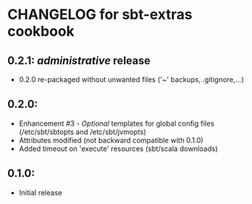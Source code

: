 # CHANGELOG for sbt-extras cookbook

## 0.2.1: *administrative* release

* 0.2.0 re-packaged without unwanted files ('~' backups, .gitignore,...)

## 0.2.0:

* Enhancement #3 - *Optional* templates for global config files (/etc/sbt/sbtopts and /etc/sbt/jvmopts)
* Attributes modified (not backward compatible with 0.1.0)
* Added timeout on 'execute' resources (sbt/scala downloads)

## 0.1.0:

* Initial release 

